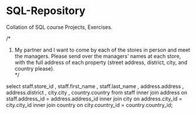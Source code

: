 # SQL-Repository
Collation of SQL course Projects, Exercises.


/* 
1. My partner and I want to come by each of the stores in person and meet the managers. 
Please send over the managers’ names at each store, with the full address 
of each property (street address, district, city, and country please).  
*/ 

select
	staff.store_id
    , staff.first_name
    , staff.last_name
    , address.address
    , address.district
    , city.city
    , country.country
from staff
inner join
	address on staff.address_id = address.address_id
inner join 
	city on address.city_id = city.city_id
inner join
	country on city.country_id = country.country_id;

